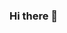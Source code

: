 ### Hi there 👋

<!--
**ideaepoch/ideaepoch** is a ✨ _special_ ✨ repository because its `README.md` (this file) appears on your GitHub profile.

Here are some ideas to get you started:

- 🔭 I’m currently working on philosophy,theoretical physics etc.
- 🌱 I’m currently learning physics,mathematics,classics,philosophy,sociology etc.
- 👯 I’m looking to collaborate on building an interesting website
- 💬 Ask me about anything you like.
- 📫 How to reach me: email:nairuolin777@qq.com 
-->

